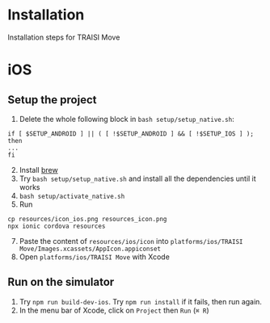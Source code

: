 # Installation
Installation steps for TRAISI Move

# iOS
## Setup the project
1. Delete the whole following block in `bash setup/setup_native.sh`:
```
if [ $SETUP_ANDROID ] || ( [ !$SETUP_ANDROID ] && [ !$SETUP_IOS ] ); then
...
fi
```
2. Install [brew](https://brew.sh/)
3. Try `bash setup/setup_native.sh` and install all the dependencies until it works
4. `bash setup/activate_native.sh`
5. Run 
``` shell
cp resources/icon_ios.png resources_icon.png
npx ionic cordova resources
```
7. Paste the content of `resources/ios/icon` into `platforms/ios/TRAISI Move/Images.xcassets/AppIcon.appiconset`
8. Open `platforms/ios/TRAISI Move` with Xcode

## Run on the simulator
1. Try `npm run build-dev-ios`. Try `npm run install` if it fails, then run again.
2. In the menu bar of Xcode, click on `Project` then `Run` (`⌘ R`)
